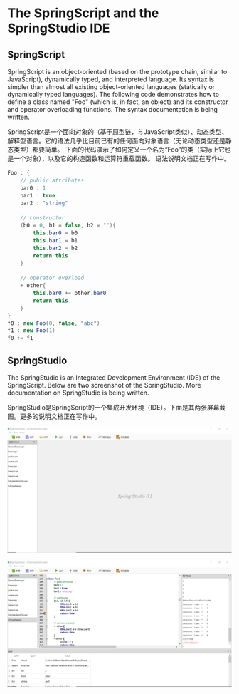  # The SpringScript and the SpringStudio IDE
## SpringScript

SpringScript is an object-oriented (based on the prototype chain, similar to JavaScript), dynamically typed, and interpreted language. Its syntax is simpler than almost all existing object-oriented languages (statically or dynamically typed languages). 
The following code demonstrates how to define a class named "Foo" (which is, in fact, an object) and its constructor and operator overloading functions.
The syntax documentation is being written.

SpringScript是一个面向对象的（基于原型链，与JavaScript类似）、动态类型、解释型语言。它的语法几乎比目前已有的任何面向对象语言（无论动态类型还是静态类型）都要简单。
下面的代码演示了如何定义一个名为“Foo”的类（实际上它也是一个对象），以及它的构造函数和运算符重载函数。
语法说明文档正在写作中。

``` java
Foo : {
	// public attributes
	bar0 : 1
	bar1 : true
	bar2 : "string"

	// constructor
	(b0 = 0, b1 = false, b2 = ""){
		this.bar0 = b0
		this.bar1 = b1
		this.bar2 = b2
		return this
	}
	
	// operator overload
	+ other{
		this.bar0 += other.bar0
		return this
	}
}
f0 : new Foo(0, false, "abc")
f1 : new Foo(1)
f0 += f1
```

## SpringStudio
The SpringStudio is an Integrated Development Environment (IDE) of the SpringScript. Below are two screenshot of the SpringStudio. More documentation on SpringStudio is being written.

SpringStudio是SpringScript的一个集成开发环境（IDE）。下面是其两张屏幕截图。更多的说明文档正在写作中。

![image](https://github.com/AlanZhangNpu/SpringScript/blob/master/screenshots/spring_studio0.png)

![image](https://github.com/AlanZhangNpu/SpringScript/blob/master/screenshots/spring_studio1.png)
